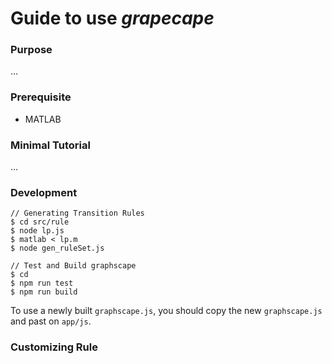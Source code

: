 # Guide to use *grapecape*

### Purpose
...

### Prerequisite

- MATLAB

### Minimal Tutorial
...


### Development

```console
// Generating Transition Rules
$ cd src/rule
$ node lp.js
$ matlab < lp.m
$ node gen_ruleSet.js

// Test and Build graphscape
$ cd
$ npm run test
$ npm run build
```

To use a newly built `graphscape.js`, you should copy the new `graphscape.js` and past on `app/js`.

### Customizing Rule


